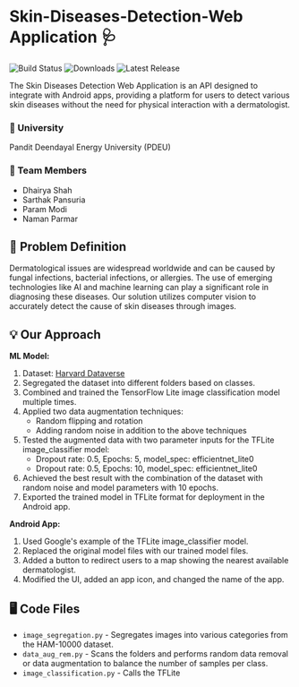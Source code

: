 # Skin-Diseases-Detection-Web Application 🩺

![Build Status](https://github.com/parammodi9/Skin-Diseases-Detection-Web-Application/workflows/Build/badge.svg)
![Downloads](https://img.shields.io/github/downloads/parammodi9/Skin-Diseases-Detection-Web-Application/total.svg)
![Latest Release](https://img.shields.io/github/v/release/parammodi9/Skin-Diseases-Detection-Web-Application.svg)

The Skin Diseases Detection Web Application is an API designed to integrate with Android apps, providing a platform for users to detect various skin diseases without the need for physical interaction with a dermatologist.

### 🏫 University
Pandit Deendayal Energy University (PDEU)

### 👥 Team Members
- Dhairya Shah
- Sarthak Pansuria
- Param Modi
- Naman Parmar

## 📝 Problem Definition
Dermatological issues are widespread worldwide and can be caused by fungal infections, bacterial infections, or allergies. The use of emerging technologies like AI and machine learning can play a significant role in diagnosing these diseases. Our solution utilizes computer vision to accurately detect the cause of skin diseases through images.

## 💡 Our Approach
**ML Model:**
1. Dataset: [Harvard Dataverse](https://dataverse.harvard.edu/dataset.xhtml?persistentId=doi:10.7910/DVN/DBW86T)
2. Segregated the dataset into different folders based on classes.
3. Combined and trained the TensorFlow Lite image classification model multiple times.
4. Applied two data augmentation techniques:
   - Random flipping and rotation
   - Adding random noise in addition to the above techniques
5. Tested the augmented data with two parameter inputs for the TFLite image_classifier model:
   - Dropout rate: 0.5, Epochs: 5, model_spec: efficientnet_lite0
   - Dropout rate: 0.5, Epochs: 10, model_spec: efficientnet_lite0
6. Achieved the best result with the combination of the dataset with random noise and model parameters with 10 epochs.
7. Exported the trained model in TFLite format for deployment in the Android app.

**Android App:**
1. Used Google's example of the TFLite image_classifier model.
2. Replaced the original model files with our trained model files.
3. Added a button to redirect users to a map showing the nearest available dermatologist.
4. Modified the UI, added an app icon, and changed the name of the app.

## 🖥️ Code Files
- `image_segregation.py` - Segregates images into various categories from the HAM-10000 dataset.
- `data_aug_rem.py` - Scans the folders and performs random data removal or data augmentation to balance the number of samples per class.
- `image_classification.py` - Calls the TFLite
